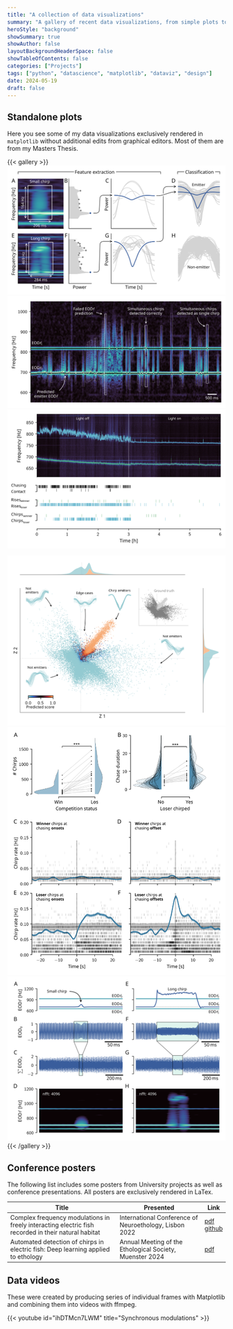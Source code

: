 ```yaml
---
title: "A collection of data visualizations"
summary: "A gallery of recent data visualizations, from simple plots to conference posters and even a video."
heroStyle: "background"
showSummary: true
showAuthor: false
layoutBackgroundHeaderSpace: false
showTableOfContents: false
categories: ["Projects"]
tags: ["python", "datascience", "matplotlib", "dataviz", "design"]
date: 2024-05-19
draft: false
---
```


## Standalone plots

Here you see some of my data visualizations exclusively rendered in `matplotlib` without
additional edits from graphical editors. Most of them are from my Masters Thesis.

{{< gallery >}}
<img src="gallery/plot_assignment_feature_extraction.png" class="grid-w100 md:grid-w100 xl:grid-w50" />
<img src="gallery/chirp_detections_simultaneous.png" class="grid-w100 md:grid-w100 xl:grid-w50" />
<img src="gallery/competition_trial_overview.png" class="grid-w100 md:grid-w50 xl:grid-w50" />

<!-- <img src="gallery/detected_bbox_overview.png" class="grid-w100 md:grid-w50 xl:grid-w50" /> -->
<img src="gallery/plot_assignment_decision_boundary_autoencoder.png" class="grid-w100 md:grid-w50 xl:grid-w50" />
<img src="gallery/plot_behavioral_correlations_of_chirps.png" class="grid-w100 md:grid-w50 xl:grid-w50" />
<img src="gallery/plot_what_is_a_chirp_and_why_use_spectrograms.png" class="grid-w100 md:grid-w50 xl:grid-w50" />
{{< /gallery >}}

## Conference posters

The following list includes some posters from University projects as well as
conference presentations. All posters are exclusively rendered in LaTex.

<table>
    <thead>
        <tr>
            <th>Title</th>
            <th>Presented</th>
            <th>Link</th>
        </tr>
    </thead>
    <tbody>
         <tr>
            <td>Complex frequency modulations in freely interacting electric fish recorded in their natural habitat</td>
            <td>International Conference of Neuroethology, Lisbon 2022</td>
            <td><a target="_blank" href="https://drive.proton.me/urls/7SYFEYJM08#A2LugREOIEkR">pdf</a></br><a target="_blank" href="https://github.com/weygoldt/synchronous-modulations">github</a></td>
        </tr>
         <tr>
            <td>Automated detection of chirps in electric fish: Deep learning applied to ethology</td>
            <td>Annual Meeting of the Ethological Society, Muenster 2024</td>
            <td><a target="_blank" href="https://drive.proton.me/urls/83Z66SEED8#k3f6q9ieFiWZ">pdf</a></td>
        </tr>
    </tbody>
</table>

## Data videos

These were created by producing series of individual frames with Matplotlib
and combining them into videos with ffmpeg.

{{< youtube id="ihDTMcn7LWM" title="Synchronous modulations" >}}
